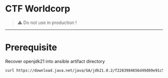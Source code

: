 # CTF Worldcorp

> :warning: Do not use in production !

---

# Prerequisite

Recover openjdk21 into ansible artifact directory

```bash
curl https://download.java.net/java/GA/jdk21.0.2/f2283984656d49d69e91c558476027ac/13/GPL/openjdk-21.0.2_linux-x64_bin.tar.gz -o ./ansible/artifact/openjdk-21.0.2.tar.gz

```

